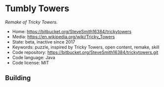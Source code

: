 # Tumbly Towers

_Remake of Tricky Towers._

- Home:  https://bitbucket.org/SteveSmith16384/trickytowers
- Media: https://en.wikipedia.org/wiki/Tricky_Towers
- State: beta, inactive since 2017
- Keywords: puzzle, inspired by Tricky Towers, open content, remake, skill
- Code repository: https://bitbucket.org/SteveSmith16384/trickytowers.git
- Code language: Java
- Code license: MIT

## Building
